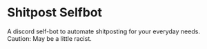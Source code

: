 # Shitpost Selfbot


A discord self-bot to automate shitposting for your everyday needs. Caution: May be a little racist.